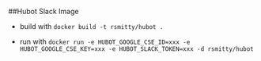 ##Hubot Slack Image

- build with `docker build -t rsmitty/hubot .`

- run with `docker run -e HUBOT_GOOGLE_CSE_ID=xxx -e HUBOT_GOOGLE_CSE_KEY=xxx -e HUBOT_SLACK_TOKEN=xxx -d rsmitty/hubot`
